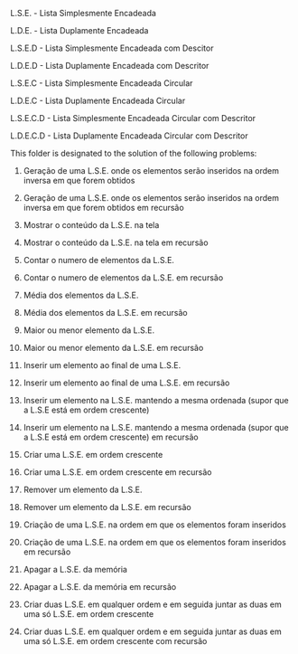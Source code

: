 L.S.E. - Lista Simplesmente Encadeada

L.D.E. - Lista Duplamente Encadeada

L.S.E.D - Lista Simplesmente Encadeada com Descitor

L.D.E.D - Lista Duplamente Encadeada com Descritor

L.S.E.C - Lista Simplesmente Encadeada Circular

L.D.E.C - Lista Duplamente Encadeada Circular

L.S.E.C.D - Lista Simplesmente Encadeada Circular com Descritor

L.D.E.C.D - Lista Duplamente Encadeada Circular com Descritor

This folder is designated to the solution of the following problems:

1) Geração de uma L.S.E. onde os elementos serão inseridos na ordem inversa em que forem obtidos 

2) Geração de uma L.S.E. onde os elementos serão inseridos na ordem inversa em que forem obtidos em recursão

3) Mostrar o conteúdo da L.S.E. na tela

4) Mostrar o conteúdo da L.S.E. na tela em recursão

5) Contar o numero de elementos da L.S.E.

6) Contar o numero de elementos da L.S.E. em recursão

7) Média dos elementos da L.S.E.

8) Média dos elementos da L.S.E. em recursão

9) Maior ou menor elemento da L.S.E. 

10) Maior ou menor elemento da L.S.E. em recursão 

11) Inserir um elemento ao final de uma L.S.E. 

12) Inserir um elemento ao final de uma L.S.E. em recursão 

13) Inserir um elemento na L.S.E. mantendo a mesma ordenada (supor que a L.S.E está em ordem crescente) 

14) Inserir um elemento na L.S.E. mantendo a mesma ordenada (supor que a L.S.E está em ordem crescente) em recursão 

15) Criar uma L.S.E. em ordem crescente 

16) Criar uma L.S.E. em ordem crescente em recursão 

17) Remover um elemento da L.S.E. 

18) Remover um elemento da L.S.E. em recursão 

19) Criação de uma L.S.E. na ordem em que os elementos foram inseridos 

20) Criação de uma L.S.E. na ordem em que os elementos foram inseridos em recursão 

21) Apagar a L.S.E. da memória 

22) Apagar a L.S.E. da memória em recursão 

23) Criar duas L.S.E. em qualquer ordem e em seguida juntar as duas em uma só L.S.E. em ordem crescente 

24) Criar duas L.S.E. em qualquer ordem e em seguida juntar as duas em uma só L.S.E. em ordem crescente com recursão 